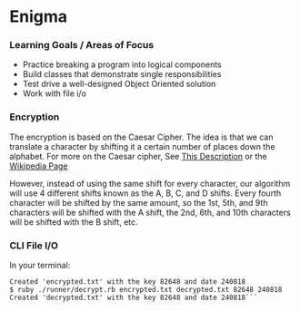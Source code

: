# Enigma
### Learning Goals / Areas of Focus
* Practice breaking a program into logical components
* Build classes that demonstrate single responsibilities
* Test drive a well-designed Object Oriented solution
* Work with file i/o
### Encryption
The encryption is based on the Caesar Cipher. The idea is that we can translate a character by shifting it a certain number of places down the alphabet. For more on the Caesar cipher, See [This Description](http://practicalcryptography.com/ciphers/caesar-cipher/) or the [Wikipedia Page](https://en.wikipedia.org/wiki/Caesar_cipher)

However, instead of using the same shift for every character, our algorithm will use 4 different shifts known as the A, B, C, and D shifts. Every fourth character will be shifted by the same amount, so the 1st, 5th, and 9th characters will be shifted with the A shift, the 2nd, 6th, and 10th characters will be shifted with the B shift, etc.

### CLI File I/O
In your terminal:
```$ ruby ./runner/encrypt.rb message.txt encrypted.txt
Created 'encrypted.txt' with the key 82648 and date 240818
$ ruby ./runner/decrypt.rb encrypted.txt decrypted.txt 82648 240818
Created 'decrypted.txt' with the key 82648 and date 240818```
